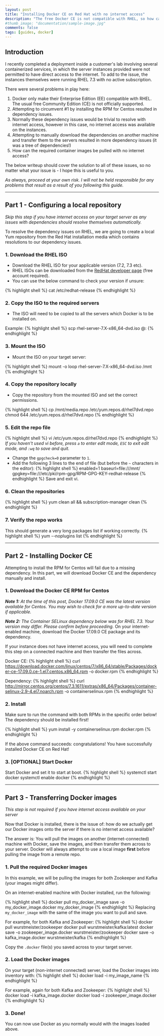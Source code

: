 ```yaml
---
layout: post
title: "Installing Docker CE on Red Hat with no internet access"
description: "The free Docker CE is not compatible with RHEL, so how can we install it, resolve dependencies, and transfer images - all on a RHEL server with no internet access?"
#thumb_image: "documentation/sample-image.jpg"
comments: false
tags: [guides, docker]
---
```

## Introduction
I recently completed a deployment inside a customer's lab involving several containerized services, in which the server instances provided were not permitted to have direct access to the internet. To add to the issue, the instances themselves were running RHEL 7.3 with no active subscription.

There were several problems in play here:

1. Docker only make their Enterprise Edition (EE) compatible with RHEL. The usual free Community Edition (CE) is not officially supported.
2. Attempting to circumvent #1 by installing the RPM for Centos resulted in dependency issues.
3. Normally these dependency issues would be trivial to resolve with internet access, however in this case, no internet access was available on the instances.
4. Attempting to manually download the dependencies on another machine and transfer them to the servers resulted in more dependency issues (it was a tree of dependencies!)
4. How can the required container images be pulled with no internet access?

The below writeup should cover the solution to all of these issues, so no matter what your issue is - I hope this is useful to you.

_As always, proceed at your own risk. I will not be held responsible for any problems that result as a result of you following this guide._

---

## Part 1 - Configuring a local repository
_Skip this step if you have internet access on your target server as any issues with dependencies should resolve themselves automatically._

To resolve the dependency issues on RHEL, we are going to create a local Yum repository from the Red Hat installation media which contains resolutions to our dependency issues.

### 1. Download the RHEL ISO
- Download the RHEL ISO for your applicable version (7.2, 7.3 etc).
- RHEL ISOs can be downloaded from the [RedHat developer page][rheldev] (free account required).
- You can use the below command to check your version if unsure:

{% highlight shell %}
cat /etc/redhat-release
{% endhighlight %}


### 2. Copy the ISO to the required servers
- The ISO will need to be copied to all the servers which Docker is to be installed on.

Example:
{% highlight shell %}
scp rhel-server-7.X-x86_64-dvd.iso <user>@<hostname>:
{% endhighlight %}

### 3. Mount the ISO
- Mount the ISO on your target server:

{% highlight shell %}
mount -o loop rhel-server-7.X-x86_64-dvd.iso /mnt
{% endhighlight %}

### 4. Copy the repository locally
- Copy the repository from the mounted ISO and set the correct permissions.

{% highlight shell %}
cp /mnt/media.repo /etc/yum.repos.d/rhel7dvd.repo
chmod 644 /etc/yum.repos.d/rhel7dvd.repo
{% endhighlight %}

### 5. Edit the repo file
{% highlight shell %}
vi /etc/yum.repos.d/rhel7dvd.repo
{% endhighlight %}
_If you haven't used vi before, press `a` to enter edit mode, `ESC` to exit edit mode, and `:wq` to save and quit._

- Change the `gpgcheck=0` parameter to `1`.
- Add the following 3 lines to the end of file (but before the `~` characters in the editor):
{% highlight shell %}
enabled=1
baseurl=file:///mnt/
gpgkey=file:///etc/pki/rpm-gpg/RPM-GPG-KEY-redhat-release
{% endhighlight %}
Save and exit vi.

### 6. Clean the repositories
{% highlight shell %}
yum clean all && subscription-manager clean
{% endhighlight %}

### 7. Verify the repo works
This should generate a very long packages list if working correctly.
{% highlight shell %}
yum  --noplugins list
{% endhighlight %}

---

## Part 2 - Installing Docker CE
Attempting to install the RPM for Centos will fail due to a missing dependency. In this part, we will download Docker CE and the dependency manually and install.

### 1. Download the Docker CE RPM for Centos
_**Note 1:** At the time of this post, Docker 17.09.0 CE was the latest version available for Centos. You may wish to check for a more up-to-date version if applicable._

_**Note 2:** The Container SELinux dependency below was for RHEL 7.3. Your version may differ. Please confirm before proceeding._
On your internet-enabled machine, download the Docker 17.09.0 CE package and its dependency.

If your instance does not have internet access, you will need to complete this step on a connected machine and then transfer the files across.

Docker CE:
{% highlight shell %}
curl https://download.docker.com/linux/centos/7/x86_64/stable/Packages/docker-ce-17.09.0.ce-1.el7.centos.x86_64.rpm -o docker.rpm
{% endhighlight %}

Dependency:
{% highlight shell %}
curl http://mirror.centos.org/centos/7.3.1611/extras/x86_64/Packages/container-selinux-2.9-4.el7.noarch.rpm -o containerselinux.rpm
{% endhighlight %}

### 2. Install
Make sure to run the command with both RPMs in the specific order below! The dependency should be installed first!

{% highlight shell %}
yum install -y containerselinux.rpm docker.rpm
{% endhighlight %}

If the above command succeeds: congratulations! You have successfully installed Docker CE on Red Hat!

### 3. [OPTIONAL] Start Docker
Start Docker and set it to start at boot.
{% highlight shell %}
systemctl start docker
systemctl enable docker
{% endhighlight %}

---
## Part 3 - Transferring Docker images
_This step is not required if you have internet access available on your server_

Now that Docker is installed, there is the issue of: how do we actually get our Docker images onto the server if there is no internet access available?

The answer is: You will pull the images on another (internet-connected) machine with Docker, save the images, and then transfer them across to your server. Docker will always attempt to use a local image __first__ before pulling the image from a remote repo.

### 1. Pull the required Docker images
In this example, we will be pulling the images for both Zookeeper and Kafka (your images might differ).

On an internet-enabled machine with Docker installed, run the following:

{% highlight shell %}
docker pull my_docker_image
save -o my_docker_image.docker my_docker_image
{% endhighlight %}
Replacing `my_docker_image` with the same of the image you want to pull and save.

For example, for both Kafka and Zookeeper:
{% highlight shell %}
docker pull wurstmeister/zookeeper
docker pull wurstmeister/kafka:latest
docker save -o zookeeper_image.docker wurstmeister/zookeeper
docker save -o kafka_image.docker wurstmeister/kafka
{% endhighlight %}

Copy the `.docker` file(s) you saved across to your target server.

### 2. Load the Docker images
On your target (non-internet connected) server, load the Docker images into inventory with:
{% highlight shell %}
docker load -i my_image_name
{% endhighlight %}

For example, again for both Kafka and Zookeeper:
{% highlight shell %}
docker load -i kafka_image.docker
docker load -i zookeeper_image.docker
{% endhighlight %}

### 3. Done!
You can now use Docker as you normally would with the images loaded above.

[rheldev]: https://www.gitbook.com/book/nathancatania/telemetry-backbone-installation/edit#
